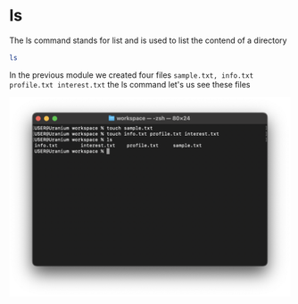 # ls

The ls command stands for list and is used to list the contend of a directory

```sh
ls
```

In the previous module we created four files
`sample.txt, info.txt profile.txt interest.txt` the ls command let's us see
these files

![pwd](../../assets/shell-scripting/ls.png)
